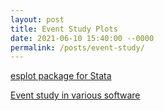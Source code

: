 ```yaml
---
layout: post
title: Event Study Plots
date: 2021-06-10 15:40:00 --0000
permalink: /posts/event-study/
---
```


[esplot package for Stata](https://dballaelliott.github.io/esplot/)

[Event study in various software](https://lost-stats.github.io/Model_Estimation/Research_Design/event_study.html)